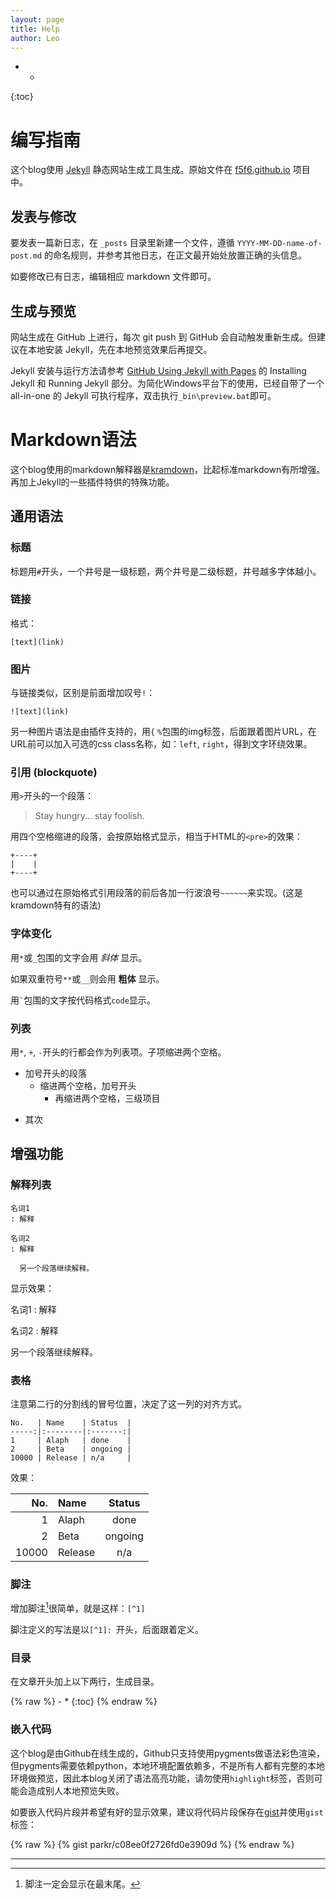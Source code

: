 ```yaml
---
layout: page
title: Help
author: Leo
---
```


- *
{:toc}

# 编写指南

这个blog使用 [Jekyll](http://jekyllrb.com/) 静态网站生成工具生成。原始文件在 [f5f6.github.io](https://github.com/f5f6/f5f6.github.io) 项目中。

## 发表与修改

要发表一篇新日志，在 `_posts` 目录里新建一个文件，遵循 `YYYY-MM-DD-name-of-post.md` 的命名规则，并参考其他日志，在正文最开始处放置正确的头信息。

如要修改已有日志，编辑相应 markdown 文件即可。

## 生成与预览

网站生成在 GitHub 上进行，每次 git push 到 GitHub 会自动触发重新生成。但建议在本地安装 Jekyll，先在本地预览效果后再提交。

Jekyll 安装与运行方法请参考 [GitHub Using Jekyll with Pages](https://help.github.com/articles/using-jekyll-with-pages/) 的 Installing Jekyll 和 Running Jekyll 部分。为简化Windows平台下的使用，已经自带了一个 all-in-one 的 Jekyll 可执行程序，双击执行`_bin\preview.bat`即可。

# Markdown语法

这个blog使用的markdown解释器是[kramdown](http://kramdown.rubyforge.org/quickref.html)，比起标准markdown有所增强。再加上Jekyll的一些插件特供的特殊功能。

## 通用语法

### 标题

标题用`#`开头，一个井号是一级标题，两个井号是二级标题，井号越多字体越小。

### 链接

格式：

    [text](link)

### 图片

与链接类似，区别是前面增加叹号`!`：

    ![text](link)

另一种图片语法是由插件支持的，用`{` `%`包围的img标签，后面跟着图片URL，在URL前可以加入可选的css class名称，如：`left`, `right`，得到文字环绕效果。

### 引用 (blockquote)

用`>`开头的一个段落：

> Stay hungry...
stay foolish.

用四个空格缩进的段落，会按原始格式显示，相当于HTML的`<pre>`的效果：

    +----+
    |    |
    +----+

也可以通过在原始格式引用段落的前后各加一行波浪号`~~~~~~`来实现。(这是kramdown特有的语法)

### 字体变化

用`*`或`_`包围的文字会用 *斜体* 显示。

如果双重符号`**`或`__`则会用 **粗体** 显示。

用`` ` ``包围的文字按代码格式`code`显示。

### 列表

用`*`, `+`, `-`开头的行都会作为列表项。子项缩进两个空格。

+ 加号开头的段落
  + 缩进两个空格，加号开头
    + 再缩进两个空格，三级项目
- 其次

## 增强功能

### 解释列表

~~~~
名词1
: 解释

名词2
: 解释

  另一个段落继续解释。
~~~~

显示效果：

名词1
: 解释

名词2
: 解释

  另一个段落继续解释。

### 表格

注意第二行的分割线的冒号位置，决定了这一列的对齐方式。

    No.   | Name    | Status  |
    -----:|:--------|:-------:|
    1     | Alaph   | done    |
    2     | Beta    | ongoing |
    10000 | Release | n/a     | 

效果：

No.   | Name    | Status  |
-----:|:--------|:-------:|
1     | Alaph   | done    |
2     | Beta    | ongoing |
10000 | Release | n/a     | 


### 脚注

增加脚注[^1]很简单，就是这样：`[^1]`

脚注定义的写法是以`[^1]: `开头，后面跟着定义。

[^1]: 脚注一定会显示在最末尾。

### 目录

在文章开头加上以下两行，生成目录。

{% raw %}
    - *
    {:toc}
{% endraw %}

### 嵌入代码

这个blog是由Github在线生成的，Github只支持使用pygments做语法彩色渲染，但pygments需要依赖python，本地环境配置依赖多，不是所有人都有完整的本地环境做预览，因此本blog关闭了语法高亮功能，请勿使用`highlight`标签，否则可能会造成别人本地预览失败。

如要嵌入代码片段并希望有好的显示效果，建议将代码片段保存在[gist](https://gist.github.com/)并使用`gist`标签：

{% raw %}
    {% gist parkr/c08ee0f2726fd0e3909d %}
{% endraw %}

- - - -
